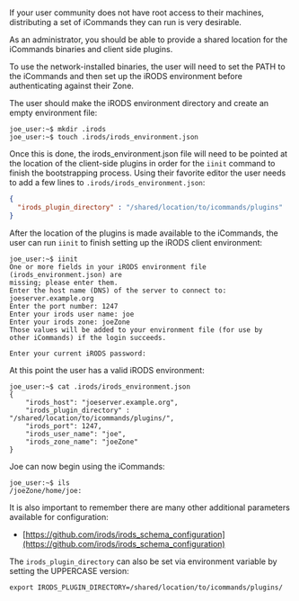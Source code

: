 #

If your user community does not have root access to their machines, distributing a set of iCommands they can run is very desirable.

As an administrator, you should be able to provide a shared location for the iCommands binaries and client side plugins.

To use the network-installed binaries, the user will need to set the PATH to the iCommands and then set up the iRODS environment before authenticating against their Zone.

The user should make the iRODS environment directory and create an empty environment file:

```
joe_user:~$ mkdir .irods
joe_user:~$ touch .irods/irods_environment.json
```

Once this is done, the irods_environment.json file will need to be pointed at the location of the client-side plugins in order for the `iinit` command to finish the bootstrapping process. Using their favorite editor the user needs to add a few lines to `.irods/irods_environment.json`:

```json
{
  "irods_plugin_directory" : "/shared/location/to/icommands/plugins"
}
```

After the location of the plugins is made available to the iCommands, the user can run `iinit` to finish setting up the iRODS client environment:

```
joe_user:~$ iinit
One or more fields in your iRODS environment file (irods_environment.json) are
missing; please enter them.
Enter the host name (DNS) of the server to connect to: joeserver.example.org
Enter the port number: 1247
Enter your irods user name: joe
Enter your irods zone: joeZone
Those values will be added to your environment file (for use by
other iCommands) if the login succeeds.

Enter your current iRODS password:
```

At this point the user has a valid iRODS environment:

```
joe_user:~$ cat .irods/irods_environment.json
{
    "irods_host": "joeserver.example.org",
    "irods_plugin_directory" : "/shared/location/to/icommands/plugins/",
    "irods_port": 1247,
    "irods_user_name": "joe",
    "irods_zone_name": "joeZone"
}
```

Joe can now begin using the iCommands:

```
joe_user:~$ ils
/joeZone/home/joe:
```

It is also important to remember there are many other additional parameters available for configuration:

  - [https://github.com/irods/irods_schema_configuration](https://github.com/irods/irods_schema_configuration)


The `irods_plugin_directory` can also be set via environment variable by setting the UPPERCASE version:

```
export IRODS_PLUGIN_DIRECTORY=/shared/location/to/icommands/plugins/
```
